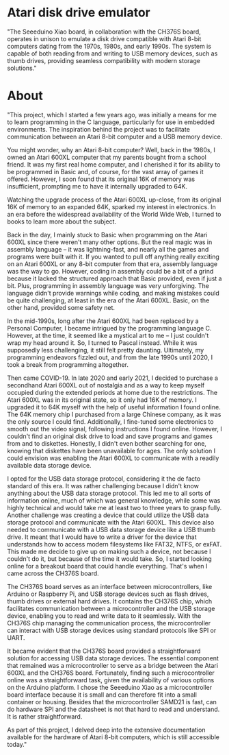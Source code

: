 # Atari disk drive emulator
"The Seeeduino Xiao board, in collaboration with the CH376S board, operates in unison to emulate a disk drive compatible with Atari 8-bit computers dating from the 1970s, 1980s, and early 1990s. The system is capable of both reading from and writing to USB memory devices, such as thumb drives, providing seamless compatibility with modern storage solutions."
# About
"This project, which I started a few years ago, was initially a means for me to learn programming in the C language, particularly for use in embedded environments. The inspiration behind the project was to facilitate communication between an Atari 8-bit computer and a USB memory device.

You might wonder, why an Atari 8-bit computer? Well, back in the 1980s, I owned an Atari 600XL computer that my parents bought from a school friend. It was my first real home computer, and I cherished it for its ability to be programmed in Basic and, of course, for the vast array of games it offered. However, I soon found that its original 16K of memory was insufficient, prompting me to have it internally upgraded to 64K.

Watching the upgrade process of the Atari 600XL up-close, from its original 16K of memory to an expanded 64K, sparked my interest in electronics. In an era before the widespread availability of the World Wide Web, I turned to books to learn more about the subject.

Back in the day, I mainly stuck to Basic when programming on the Atari 600XL since there weren't many other options. But the real magic was in assembly language – it was lightning-fast, and nearly all the games and programs were built with it. If you wanted to pull off anything really exciting on an Atari 600XL or any 8-bit computer from that era, assembly language was the way to go. However, coding in assembly could be a bit of a grind because it lacked the structured approach that Basic provided, even if just a bit. Plus, programming in assembly language was very unforgiving. The language didn't provide warnings while coding, and making mistakes could be quite challenging, at least in the era of the Atari 600XL. Basic, on the other hand, provided some safety net.

In the mid-1990s, long after the Atari 600XL had been replaced by a Personal Computer, I became intrigued by the programming language C. However, at the time, it seemed like a mystical art to me – I just couldn't wrap my head around it. So, I turned to Pascal instead. While it was supposedly less challenging, it still felt pretty daunting. Ultimately, my programming endeavors fizzled out, and from the late 1990s until 2020, I took a break from programming altogether.

Then came COVID-19. In late 2020 and early 2021, I decided to purchase a secondhand Atari 600XL out of nostalgia and as a way to keep myself occupied during the extended periods at home due to the restrictions. The Atari 600XL was in its original state, so it only had 16K of memory. I upgraded it to 64K myself with the help of useful information I found online. The 64K memory chip I purchased from a large Chinese company, as it was the only source I could find. Additionally, I fine-tuned some electronics to smooth out the video signal, following instructions I found online. However, I couldn't find an original disk drive to load and save programs and games from and to diskettes. Honestly, I didn't even bother searching for one, knowing that diskettes have been unavailable for ages. The only solution I could envision was enabling the Atari 600XL to communicate with a readily available data storage device.

I opted for the USB data storage protocol, considering it the de facto standard of this era. It was rather challenging because I didn't know anything about the USB data storage protocol. This led me to all sorts of information online, much of which was general knowledge, while some was highly technical and would take me at least two to three years to grasp fully. Another challenge was creating a device that could utilize the USB data storage protocol and communicate with the Atari 600XL. This device also needed to communicate with a USB data storage device like a USB thumb drive. It meant that I would have to write a driver for the device that understands how to access modern filesystems like FAT32, NTFS, or exFAT. This made me decide to give up on making such a device, not because I couldn't do it, but because of the time it would take. So, I started looking online for a breakout board that could handle everything. That's when I came across the CH376S board.

The CH376S board serves as an interface between microcontrollers, like Arduino or Raspberry Pi, and USB storage devices such as flash drives, thumb drives or external hard drives. It contains the CH376S chip, which facilitates communication between a microcontroller and the USB storage device, enabling you to read and write data to it seamlessly. With the CH376S chip managing the communication process, the microcontroller can interact with USB storage devices using standard protocols like SPI or UART.

It became evident that the CH376S board provided a straightforward solution for accessing USB data storage devices. The essential component that remained was a microcontroller to serve as a bridge between the Atari 600XL and the CH376S board. Fortunately, finding such a microcontroller online was a straightforward task, given the availability of various options on the Arduino platform. I chose the Seeeduino Xiao as a microcontroller board interface because it is small and can therefore fit into a small container or housing. Besides that the microcontroller SAMD21 is fast, can do hardware SPI and the datasheet is not that hard to read and understand. It is rather straightforward.

As part of this project, I delved deep into the extensive documentation available for the hardware of Atari 8-bit computers, which is still accessible today."
